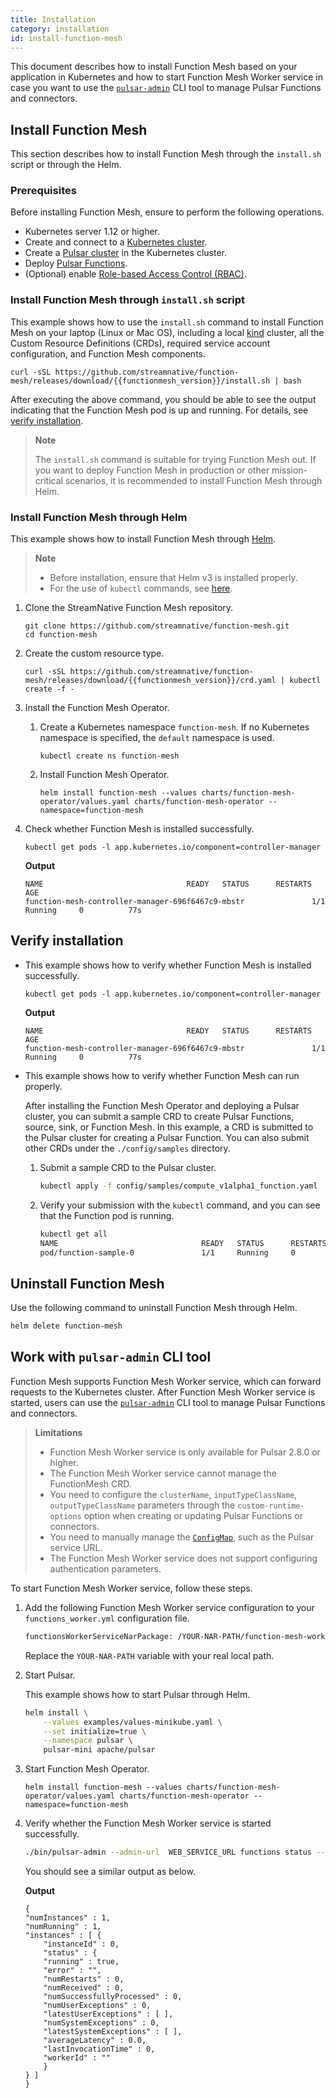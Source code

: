 ```yaml
---
title: Installation
category: installation
id: install-function-mesh
---
```


This document describes how to install Function Mesh based on your application in Kubernetes and how to start Function Mesh Worker service in case you want to use the [`pulsar-admin`](https://pulsar.apache.org/docs/en/pulsar-admin/) CLI tool to manage Pulsar Functions and connectors.

## Install Function Mesh

This section describes how to install Function Mesh through the `install.sh` script or through the Helm.

### Prerequisites

Before installing Function Mesh, ensure to perform the following operations.

- Kubernetes server 1.12 or higher.
- Create and connect to a [Kubernetes cluster](https://kubernetes.io/).
- Create a [Pulsar cluster](https://pulsar.apache.org/docs/en/kubernetes-helm/) in the Kubernetes cluster.
- Deploy [Pulsar Functions](https://pulsar.apache.org/docs/en/functions-overview/).
- (Optional) enable [Role-based Access Control (RBAC)](https://kubernetes.io/docs/reference/access-authn-authz/rbac/).

### Install Function Mesh through `install.sh` script

This example shows how to use the `install.sh` command to install Function Mesh on your laptop (Linux or Mac OS), including a local [kind](https://kind.sigs.k8s.io/) cluster, all the Custom Resource Definitions (CRDs), required service account configuration, and Function Mesh components.

```shell
curl -sSL https://github.com/streamnative/function-mesh/releases/download/{{functionmesh_version}}/install.sh | bash
```

After executing the above command, you should be able to see the output indicating that the Function Mesh pod is up and running. For details, see [verify installation](#verify-installation).

> **Note**
>
> The `install.sh` command is suitable for trying Function Mesh out. If you want to deploy Function Mesh in production or other mission-critical scenarios, it is recommended to install Function Mesh through Helm.

### Install Function Mesh through Helm

This example shows how to install Function Mesh through [Helm](https://helm.sh/).

> **Note**
>
> - Before installation, ensure that Helm v3 is installed properly.
> - For the use of `kubectl` commands, see [here](https://kubernetes.io/docs/reference/generated/kubectl/kubectl-commands).

1. Clone the StreamNative Function Mesh repository.

    ```shell
    git clone https://github.com/streamnative/function-mesh.git
    cd function-mesh
    ```

2. Create the custom resource type.

    ```shell
    curl -sSL https://github.com/streamnative/function-mesh/releases/download/{{functionmesh_version}}/crd.yaml | kubectl create -f -
    ```

3. Install the Function Mesh Operator.

   1. Create a Kubernetes namespace `function-mesh`. If no Kubernetes namespace is specified, the `default` namespace is used.

        ```shell
        kubectl create ns function-mesh
        ```

   2. Install Function Mesh Operator.

        ```shell
        helm install function-mesh --values charts/function-mesh-operator/values.yaml charts/function-mesh-operator --namespace=function-mesh
        ```

4. Check whether Function Mesh is installed successfully.

    ```shell
    kubectl get pods -l app.kubernetes.io/component=controller-manager
    ```

    **Output**

    ```
    NAME                                READY   STATUS      RESTARTS   AGE
    function-mesh-controller-manager-696f6467c9-mbstr               1/1     Running     0          77s
    ```

## Verify installation

- This example shows how to verify whether Function Mesh is installed successfully.

    ```shell
    kubectl get pods -l app.kubernetes.io/component=controller-manager
    ```

    **Output**

    ```
    NAME                                READY   STATUS      RESTARTS   AGE
    function-mesh-controller-manager-696f6467c9-mbstr               1/1     Running     0          77s
    ```

- This example shows how to verify whether Function Mesh can run properly.

    After installing the Function Mesh Operator and deploying a Pulsar cluster, you can submit a sample CRD to create Pulsar Functions, source, sink, or Function Mesh. In this example, a CRD is submitted to the Pulsar cluster for creating a Pulsar Function. You can also submit other CRDs under the `./config/samples` directory.

    1. Submit a sample CRD to the Pulsar cluster.

        ```bash
        kubectl apply -f config/samples/compute_v1alpha1_function.yaml
        ```

    2. Verify your submission with the `kubectl` command, and you can see that the Function pod is running.

        ```bash
        kubectl get all
        NAME                                READY   STATUS      RESTARTS   AGE
        pod/function-sample-0               1/1     Running     0          77s
        ```

## Uninstall Function Mesh

Use the following command to uninstall Function Mesh through Helm.

```bash
helm delete function-mesh
```

## Work with `pulsar-admin` CLI tool

Function Mesh supports Function Mesh Worker service, which can forward requests to the Kubernetes cluster. After Function Mesh Worker service is started, users can use the [`pulsar-admin`](https://pulsar.apache.org/docs/en/pulsar-admin/) CLI tool to manage Pulsar Functions and connectors.

> **Limitations**
>
> - Function Mesh Worker service is only available for Pulsar 2.8.0 or higher.
> - The Function Mesh Worker service cannot manage the FunctionMesh CRD.
> - You need to configure the `clusterName`, `inputTypeClassName`, `outputTypeClassName` parameters through the `custom-runtime-options` option when creating or updating Pulsar Functions or connectors.
> - You need to manually manage the [`ConfigMap`](/functions/function-crd.md#cluster-location), such as the Pulsar service URL.
> - The Function Mesh Worker service does not support configuring authentication parameters.

To start Function Mesh Worker service, follow these steps.

1. Add the following Function Mesh Worker service configuration to your `functions_worker.yml` configuration file.

    ```bash
    functionsWorkerServiceNarPackage: /YOUR-NAR-PATH/function-mesh-worker-service-{version}.nar
    ```

    Replace the `YOUR-NAR-PATH` variable with your real local path.

2. Start Pulsar.

    This example shows how to start Pulsar through Helm.

    ```bash
    helm install \
        --values examples/values-minikube.yaml \
        --set initialize=true \
        --namespace pulsar \
        pulsar-mini apache/pulsar
    ```

3. Start Function Mesh Operator.

    ```shell
    helm install function-mesh --values charts/function-mesh-operator/values.yaml charts/function-mesh-operator --namespace=function-mesh
    ```

4. Verify whether the Function Mesh Worker service is started successfully.

    ```bash
    ./bin/pulsar-admin --admin-url  WEB_SERVICE_URL functions status --tenant TENANT_NAME --namespace NAMESPACE_NAME --name FUNCTION_NAME
    ```

    You should see a similar output as below.

    **Output**

    ```
    {
    "numInstances" : 1,
    "numRunning" : 1,
    "instances" : [ {
        "instanceId" : 0,
        "status" : {
        "running" : true,
        "error" : "",
        "numRestarts" : 0,
        "numReceived" : 0,
        "numSuccessfullyProcessed" : 0,
        "numUserExceptions" : 0,
        "latestUserExceptions" : [ ],
        "numSystemExceptions" : 0,
        "latestSystemExceptions" : [ ],
        "averageLatency" : 0.0,
        "lastInvocationTime" : 0,
        "workerId" : ""
        }
    } ]
    }
    ```
